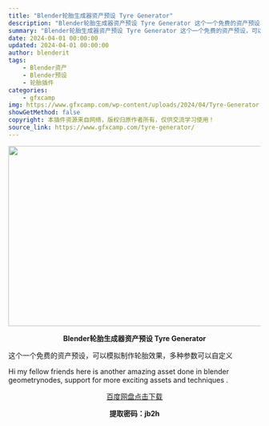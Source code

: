 ```yaml
---
title: "Blender轮胎生成器资产预设 Tyre Generator"
description: "Blender轮胎生成器资产预设 Tyre Generator 这个一个免费的资产预设，可以模拟制作轮胎效果，多种参数可以自定义 Hi my fellow friends here is anothe..."
summary: "Blender轮胎生成器资产预设 Tyre Generator 这个一个免费的资产预设，可以模拟制作轮胎效果，多种参数可以自定义 Hi my fellow friends here is anothe..."
date: 2024-04-01 00:00:00
updated: 2024-04-01 00:00:00
author: blenderit
tags: 
    - Blender资产
    - Blender预设
    - 轮胎插件
categories:
    - gfxcamp
img: https://www.gfxcamp.com/wp-content/uploads/2024/04/Tyre-Generator.jpg
showGetMethod: false
copyright: 本插件资源来自网络，版权归原作者所有，仅供交流学习使用！
source_link: https://www.gfxcamp.com/tyre-generator/
---
```

<div><p><img decoding="async" class="aligncenter size-full wp-image-120596" src="https://www.gfxcamp.com/wp-content/uploads/2024/04/Tyre-Generator.jpg" data-src="https://www.gfxcamp.com/wp-content/uploads/2024/04/Tyre-Generator.jpg" alt="" width="640" height="360" data-srcset="https://www.gfxcamp.com/wp-content/uploads/2024/04/Tyre-Generator.jpg 640w, https://www.gfxcamp.com/wp-content/uploads/2024/04/Tyre-Generator-150x84.jpg 150w" data-sizes="(max-width: 640px) 100vw, 640px"></p><p style="text-align: center;"><strong>Blender轮胎生成器资产预设 Tyre Generator</strong></p><p>这个一个免费的资产预设，可以模拟制作轮胎效果，多种参数可以自定义</p><p>Hi my fellow friends here is another amazing asset done in blender geometrynodes, support for more exciting assets and techniques .</p><p style="text-align: center;"><a class="maxbutton-3 maxbutton maxbutton-baidu" target="_blank" rel="noopener" href="https://pan.baidu.com/s/1BZidd35MaHpuQOQIsHrOQA?pwd=jb2h"><span class="mb-text">百度网盘点击下载</span></a></p><p style="text-align: center;"><strong>提取密码：jb2h</strong></p></div>